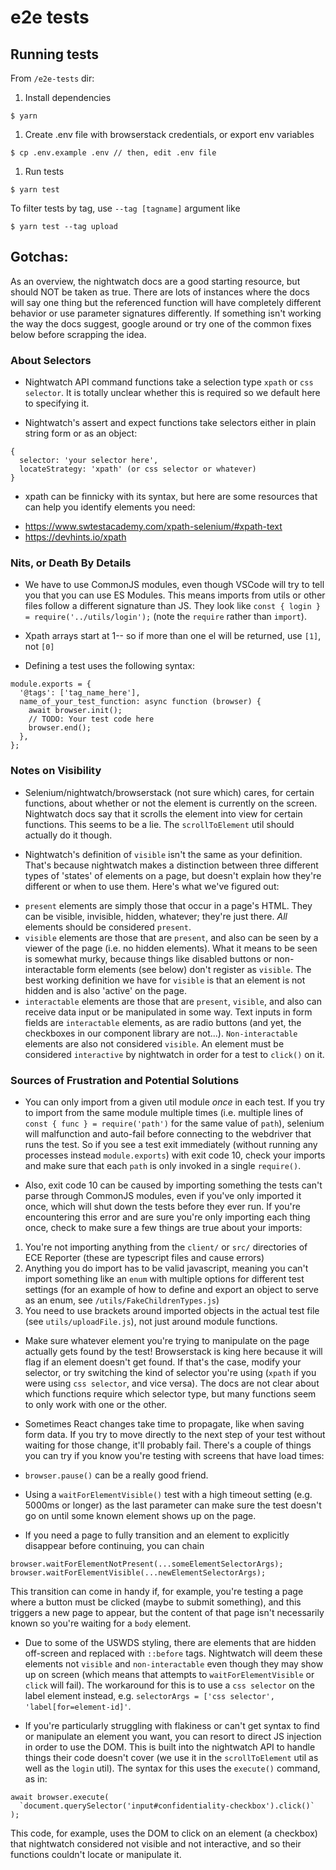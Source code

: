 # e2e tests

## Running tests

From `/e2e-tests` dir:

1. Install dependencies

```
$ yarn
```

1. Create .env file with browserstack credentials, or export env variables

```
$ cp .env.example .env // then, edit .env file
```

1. Run tests

```
$ yarn test
```

To filter tests by tag, use `--tag [tagname]` argument like

```
$ yarn test --tag upload
```

## Gotchas:

As an overview, the nightwatch docs are a good starting resource, but should NOT be taken as true. There are lots of instances where the docs will say one thing but the referenced function will have completely different behavior or use parameter signatures differently. If something isn't working the way the docs suggest, google around or try one of the common fixes below before scrapping the idea.

### About Selectors

- Nightwatch API command functions take a selection type `xpath` or `css selector`. It is totally unclear whether this is required so we default here to specifying it.

- Nightwatch's assert and expect functions take selectors either in plain string form or as an object:

```
{
  selector: 'your selector here',
  locateStrategy: 'xpath' (or css selector or whatever)
}
```

- xpath can be finnicky with its syntax, but here are some resources that can help you identify elements you need:

* https://www.swtestacademy.com/xpath-selenium/#xpath-text
* https://devhints.io/xpath

### Nits, or Death By Details

- We have to use CommonJS modules, even though VSCode will try to tell you that you can use ES Modules. This means imports from utils or other files follow a different signature than JS. They look like `const { login } = require('../utils/login');` (note the `require` rather than `import`).

- Xpath arrays start at 1-- so if more than one el will be returned, use `[1]`, not `[0]`

- Defining a test uses the following syntax:

```
module.exports = {
  '@tags': ['tag_name_here'],
  name_of_your_test_function: async function (browser) {
    await browser.init();
    // TODO: Your test code here
    browser.end();
  },
};
```

### Notes on Visibility

- Selenium/nightwatch/browserstack (not sure which) cares, for certain functions, about whether or not the element is currently on the screen. Nightwatch docs say that it scrolls the element into view for certain functions. This seems to be a lie. The `scrollToElement` util should actually do it though.

- Nightwatch's definition of `visible` isn't the same as your definition. That's because nightwatch makes a distinction between three different types of 'states' of elements on a page, but doesn't explain how they're different or when to use them. Here's what we've figured out:

* `present` elements are simply those that occur in a page's HTML. They can be visible, invisible, hidden, whatever; they're just there. _All_ elements should be considered `present`.
* `visible` elements are those that are `present`, and also can be seen by a viewer of the page (i.e. no hidden elements). What it means to be seen is somewhat murky, because things like disabled buttons or non-interactable form elements (see below) don't register as `visible`. The best working definition we have for `visible` is that an element is not hidden and is also 'active' on the page.
* `interactable` elements are those that are `present`, `visible`, and also can receive data input or be manipulated in some way. Text inputs in form fields are `interactable` elements, as are radio buttons (and yet, the checkboxes in our component library are not...). `Non-interactable` elements are also not considered `visible`. An element must be considered `interactive` by nightwatch in order for a test to `click()` on it.

### Sources of Frustration and Potential Solutions

- You can only import from a given util module *once* in each test. If you try to import from the same module multiple times (i.e. multiple lines of `const { func } = require('path')` for the same value of `path`), selenium will malfunction and auto-fail before connecting to the webdriver that runs the test. So if you see a test exit immediately (without running any processes instead `module.exports`) with exit code 10, check your imports and make sure that each `path` is only invoked in a single `require()`.

- Also, exit code 10 can be caused by importing something the tests can't parse through CommonJS modules, even if you've only imported it once, which will shut down the tests before they ever run. If you're encountering this error and are sure you're only importing each thing once, check to make sure a few things are true about your imports:

1. You're not importing anything from the `client/` or `src/` directories of ECE Reporter (these are typescript files and cause errors)
2. Anything you do import has to be valid javascript, meaning you can't import something like an `enum` with multiple options for different test settings (for an example of how to define and export an object to serve as an enum, see `/utils/FakeChildrenTypes.js`)
3. You need to use brackets around imported objects in the actual test file (see `utils/uploadFile.js`), not just around module functions.

- Make sure whatever element you're trying to manipulate on the page actually gets found by the test! Browserstack is king here because it will flag if an element doesn't get found. If that's the case, modify your selector, or try switching the kind of selector you're using (`xpath` if you were using `css selector`, and vice versa). The docs are not clear about which functions require which selector type, but many functions seem to only work with one or the other.

- Sometimes React changes take time to propagate, like when saving form data. If you try to move directly to the next step of your test without waiting for those change, it'll probably fail. There's a couple of things you can try if you know you're testing with screens that have load times:

* `browser.pause()` can be a really good friend.

* Using a `waitForElementVisible()` test with a high timeout setting (e.g. 5000ms or longer) as the last parameter can make sure the test doesn't go on until some known element shows up on the page.

* If you need a page to fully transition and an element to explicitly disappear before continuing, you can chain

```
browser.waitForElementNotPresent(...someElementSelectorArgs);
browser.waitForElementVisible(...newElementSelectorArgs);
```

This transition can come in handy if, for example, you're testing a page where a button must be clicked (maybe to submit something), and this triggers a new page to appear, but the content of that page isn't necessarily known so you're waiting for a `body` element.

- Due to some of the USWDS styling, there are elements that are hidden off-screen and replaced with `::before` tags. Nightwatch will deem these elements not `visible` and `non-interactable` even though they may show up on screen (which means that attempts to `waitForElementVisible` or `click` will fail). The workaround for this is to use a `css selector` on the label element instead, e.g. `selectorArgs = ['css selector', 'label[for=element-id]'`.

- If you're particularly struggling with flakiness or can't get syntax to find or manipulate an element you want, you can resort to direct JS injection in order to use the DOM. This is built into the nightwatch API to handle things their code doesn't cover (we use it in the `scrollToElement` util as well as the `login` util). The syntax for this uses the `execute()` command, as in:

```
await browser.execute(
  `document.querySelector('input#confidentiality-checkbox').click()`
);
```

This code, for example, uses the DOM to click on an element (a checkbox) that nightwatch considered not visible and not interactive, and so their functions couldn't locate or manipulate it.
